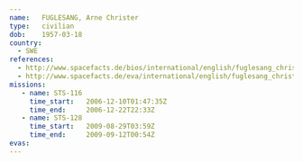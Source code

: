 ```yaml
---
name:	FUGLESANG, Arne Christer
type:	civilian
dob:	1957-03-18
country:
  - SWE
references:
  - http://www.spacefacts.de/bios/international/english/fuglesang_christer.htm
  - http://www.spacefacts.de/eva/international/english/fuglesang_christer.htm
missions:
   - name: STS-116
     time_start:   2006-12-10T01:47:35Z
     time_end:     2006-12-22T22:33Z
   - name: STS-128
     time_start:   2009-08-29T03:59Z
     time_end:     2009-09-12T00:54Z
evas:
---
```

